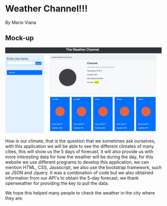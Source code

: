 # Weather Channel!!!
By Mario Viana
## Mock-up
<img src = "Asset/image/weather.png">

How is our climate, that is the question that we sometimes ask ourselves, with this application 
we will be able to see the different climates of many cities, this will show us the 5 days of forecast,
it will also provide us with more interesting data for how the weather will be during the day, for this 
website we use different programs to develop this application, we can mention HTML, CSS, Javascript, we 
also use the bootstrap framework, such as JSON and Jquery. It was a combination of code but we also 
obtained information from our API's to obtain the 5-day forecast, we thank openweather for providing 
the key to pull the data.

We hope this helped many people to check the weather in the city where they are.